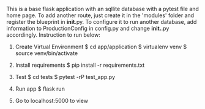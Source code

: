 This is a base flask application with an sqllite database with a pytest file and home page.  To add another route, just create it in the 'modules' folder and register the blueprint in __init__.py. To configure it to run another database, add information to ProductionConfig in config.py and change __init.__.py accordingly.  Instruction to run below:


1. Create Virtual Environment
  $ cd app/application
  $ virtualenv venv
  $ source venv/bin/activate

2. Install requirements
  $ pip install -r requirements.txt

3. Test
  $ cd tests
  $ pytest -rP test_app.py

4. Run app
  $ flask run

5. Go to localhost:5000 to view